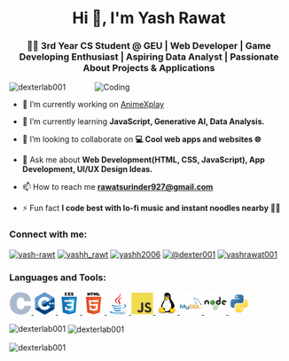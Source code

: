 <h1 align="center">Hi 👋, I'm Yash Rawat</h1>
<h3 align="center">👨‍💻 3rd Year CS Student @ GEU | Web Developer | Game Developing Enthusiast | Aspiring Data Analyst | Passionate About Projects & Applications</h3>
<img align="right" alt="Coding" width="350" src="https://user-images.githubusercontent.com/74038190/225813708-98b745f2-7d22-48cf-9150-083f1b00d6c9.gif">

<p align="left"> <img src="https://komarev.com/ghpvc/?username=dexterlab001&label=Profile%20views&color=0e75b6&style=flat" alt="dexterlab001" /> </p>

- 🔭 I’m currently working on [AnimeXplay](https://github.com/DexterLab001/AnimeXplay)

- 🌱 I’m currently learning **JavaScript, Generative AI, Data Analysis.**

- 👯 I’m looking to collaborate on **💻 Cool web apps and websites 🌐**

- 💬 Ask me about **Web Development(HTML, CSS, JavaScript), App Development, UI/UX Design Ideas.**

- 📫 How to reach me **rawatsurinder927@gmail.com**

- ⚡ Fun fact **I code best with lo-fi music and instant noodles nearby 🍜🎶**

<h3 align="left">Connect with me:</h3>
<p align="left">
<a href="https://linkedin.com/in/yash-rawt" target="blank"><img align="center" src="https://raw.githubusercontent.com/rahuldkjain/github-profile-readme-generator/master/src/images/icons/Social/linked-in-alt.svg" alt="yash-rawt" height="30" width="40" /></a>
<a href="https://instagram.com/yashh_rawt" target="blank"><img align="center" src="https://raw.githubusercontent.com/rahuldkjain/github-profile-readme-generator/master/src/images/icons/Social/instagram.svg" alt="yashh_rawt" height="30" width="40" /></a>
<a href="https://www.leetcode.com/yashh2006" target="blank"><img align="center" src="https://raw.githubusercontent.com/rahuldkjain/github-profile-readme-generator/master/src/images/icons/Social/leet-code.svg" alt="yashh2006" height="30" width="40" /></a>
<a href="https://www.hackerearth.com/@dexter001" target="blank"><img align="center" src="https://raw.githubusercontent.com/rahuldkjain/github-profile-readme-generator/master/src/images/icons/Social/hackerearth.svg" alt="@dexter001" height="30" width="40" /></a>
<a href="https://auth.geeksforgeeks.org/user/yashrawat001" target="blank"><img align="center" src="https://raw.githubusercontent.com/rahuldkjain/github-profile-readme-generator/master/src/images/icons/Social/geeks-for-geeks.svg" alt="yashrawat001" height="30" width="40" /></a>
</p>

<h3 align="left">Languages and Tools:</h3>
<p align="left"> <a href="https://www.cprogramming.com/" target="_blank" rel="noreferrer"> <img src="https://raw.githubusercontent.com/devicons/devicon/master/icons/c/c-original.svg" alt="c" width="40" height="40"/> </a> <a href="https://www.w3schools.com/cpp/" target="_blank" rel="noreferrer"> <img src="https://raw.githubusercontent.com/devicons/devicon/master/icons/cplusplus/cplusplus-original.svg" alt="cplusplus" width="40" height="40"/> </a> <a href="https://www.w3schools.com/css/" target="_blank" rel="noreferrer"> <img src="https://raw.githubusercontent.com/devicons/devicon/master/icons/css3/css3-original-wordmark.svg" alt="css3" width="40" height="40"/> </a> <a href="https://www.w3.org/html/" target="_blank" rel="noreferrer"> <img src="https://raw.githubusercontent.com/devicons/devicon/master/icons/html5/html5-original-wordmark.svg" alt="html5" width="40" height="40"/> </a> <a href="https://www.java.com" target="_blank" rel="noreferrer"> <img src="https://raw.githubusercontent.com/devicons/devicon/master/icons/java/java-original.svg" alt="java" width="40" height="40"/> </a> <a href="https://developer.mozilla.org/en-US/docs/Web/JavaScript" target="_blank" rel="noreferrer"> <img src="https://raw.githubusercontent.com/devicons/devicon/master/icons/javascript/javascript-original.svg" alt="javascript" width="40" height="40"/> </a> <a href="https://www.linux.org/" target="_blank" rel="noreferrer"> <img src="https://raw.githubusercontent.com/devicons/devicon/master/icons/linux/linux-original.svg" alt="linux" width="40" height="40"/> </a> <a href="https://www.mysql.com/" target="_blank" rel="noreferrer"> <img src="https://raw.githubusercontent.com/devicons/devicon/master/icons/mysql/mysql-original-wordmark.svg" alt="mysql" width="40" height="40"/> </a> <a href="https://nodejs.org" target="_blank" rel="noreferrer"> <img src="https://raw.githubusercontent.com/devicons/devicon/master/icons/nodejs/nodejs-original-wordmark.svg" alt="nodejs" width="40" height="40"/> </a> <a href="https://www.python.org" target="_blank" rel="noreferrer"> <img src="https://raw.githubusercontent.com/devicons/devicon/master/icons/python/python-original.svg" alt="python" width="40" height="40"/> </a> </p>

<p><img align="left" src="https://github-readme-stats.vercel.app/api/top-langs?username=dexterlab001&show_icons=true&locale=en&layout=compact" alt="dexterlab001" /></p>

<p>&nbsp;<img align="center" src="https://github-readme-stats.vercel.app/api?username=dexterlab001&show_icons=true&locale=en" alt="dexterlab001" /></p>

<p><img align="center" src="https://github-readme-streak-stats.herokuapp.com/?user=dexterlab001&" alt="dexterlab001" /></p>

